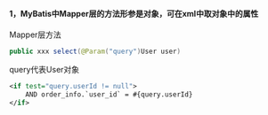 #### 1，MyBatis中Mapper层的方法形参是对象，可在xml中取对象中的属性

Mapper层方法

```java
public xxx select(@Param("query")User user)
```

query代表User对象

```xml
<if test="query.userId != null">
    AND order_info.`user_id` = #{query.userId}
</if>
```

